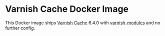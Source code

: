 # Varnish Cache Docker Image

This Docker image ships [Varnish Cache](https://www.varnish-cache.org/) 6.4.0 with [varnish-modules](https://github.com/varnish/varnish-modules/releases/download/varnish-modules-0.16.0/varnish-modules-0.16.0.tar.gz) and no further config.


